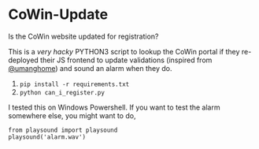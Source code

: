 # CoWin-Update
Is the CoWin website updated for registration?

This is a _very hacky_ PYTHON3 script to lookup the CoWin portal if they re-deployed their JS frontend to update validations (inspired from [@umanghome](https://twitter.com/umanghome/status/1387133294613983232)) and sound an alarm when they do.

1. `pip install -r requirements.txt`
2. `python can_i_register.py`

I tested this on Windows Powershell. If you want to test the alarm somewhere else, you might want to do,

```
from playsound import playsound
playsound('alarm.wav')
```
